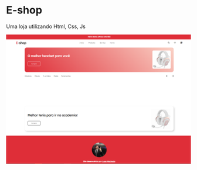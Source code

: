 # E-shop
Uma loja utilizando Html, Css, Js


<a href="https://luanmachadoyt.github.io/E-shop"><img src="https://github.com/luanmachadoyt/E-shop/blob/main/demonstracao.PNG?raw=true"></a>
